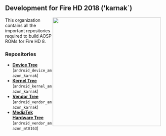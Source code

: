  ## Development for Fire HD 2018 ('karnak`)
<img align="right" width="350" height="350" src="https://helios-i.mashable.com/imagery/articles/00KsxSkyBJjl6w4WvYub4Vb/images-1.fill.size_256x256.v1619058249.png">

This organization contains all the important repositories required to build AOSP ROMs for Fire HD 8.

### Repositories
* [**Device Tree**](https://github.com/mt8163/android_device_amazon_karnak) (`android_device_amazon_karnak`)
* [**Kernel Tree**](https://github.com/mt8163/android_kernel_amazon_karnak_49) (`android_kernel_amazon_karnak`)
* [**Vendor Tree**](https://github.com/mt8163/android_vendor_amazon_karnak) (`android_vendor_amazon_karnak`)
* [**MediaTek Hardware Tree**](https://github.com/mt8163/android_vendor_amazon_mt8163) (`android_vendor_amazon_mt8163`)
